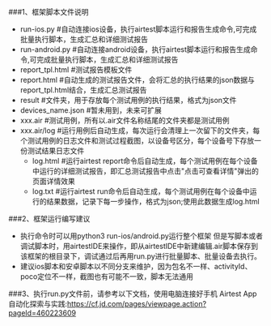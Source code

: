 ###1、框架脚本文件说明
- run-ios.py   #自动连接ios设备，执行airtest脚本运行和报告生成命令,可完成批量执行脚本，生成汇总和详细测试报告
- run-android.py   #自动连接android设备，执行airtest脚本运行和报告生成命令,可完成批量执行脚本，生成汇总和详细测试报告
- report_tpl.html  #测试报告模板文件
- report.html   #自动生成的测试报告文件，会将汇总的执行结果的json数据与report_tpl.html结合，生成汇总测试报告
- result   #文件夹，用于存放每个测试用例的执行结果，格式为json文件
- devices_name.json #暂未用到，未来可扩展
- xxx.air  #测试用例，所有以.air文件名称结尾的文件夹都是测试用例
- xxx.air/log  #运行用例后自动生成，每次运行会清理上一次留下的文件夹，每个测试用例的日志文件和测试过程截图，以设备号区分，每个设备号下存放一份测试结果日志文件
    - log.html  #运行airtest report命令后自动生成，每个测试用例在每个设备中运行的详细测试报告，即汇总测试报告中点击"点击可查看详情"弹出的页面详情效果
    - log.txt   #运行airtest run命令后自动生成，每个测试用例在每个设备中运行的结果数据，记录下每一步操作，格式为json;使用此数据生成log.html
  
###2、框架运行编写建议
- 执行命令时可以用python3 run-ios/android.py运行整个框架
但是写脚本或者调试脚本时，用airtestIDE来操作，即从airtestIDE中新建编辑.air脚本保存到该框架的根目录下，调试通过后再用run.py进行批量脚本、批量设备去执行。
- 建议ios脚本和安卓脚本以不同分支来维护，因为包名不一样、activityId、poco定位不一样，截图也有可能不一致，脚本无法通用

###3、执行run.py文件前，请参考以下文档，使用电脑连接好手机
Airtest App自动化探索与实践:https://cf.jd.com/pages/viewpage.action?pageId=460223609
